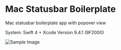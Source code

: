 # Mac Statusbar Boilerplate

Mac statusbar boilerplate app with popover view


System: Swift 4 + Xcode Version 9.4.1 (9F2000)


![Sample Image](https://i.imgur.com/IgEs0vC.png)
